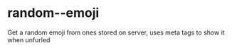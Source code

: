 # random--emoji
Get a random emoji from ones stored on server, uses meta tags to show it when unfurled
